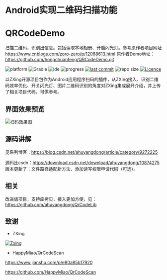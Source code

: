 
# Android实现二维码扫描功能
# QRCodeDemo
扫描二维码，识别出信息。包括读取本地相册、开启闪光灯。参考原作者项目网址  https://www.cnblogs.com/zoro-zero/p/12068613.html    原作者Demo地址：https://github.com/hongchuanfeng/QRCodeDemo.git


![platform](https://img.shields.io/badge/platform-Android-lightgrey.svg)
![Gradle](https://img.shields.io/badge/Gradle-2.3.2-brightgreen.svg)
![ide](https://img.shields.io/badge/IDE-Android%20Studio-brightgreen.svg)
![progress](http://progressed.io/bar/100?title=completed)
[![last commit](https://img.shields.io/github/last-commit/ahuyangdong/QrCodeDemo4.svg)](https://github.com/ahuyangdong/QrCodeDemo4/commits/master)
![repo size](https://img.shields.io/github/repo-size/ahuyangdong/QrCodeDemo4.svg)
[![Licence](https://img.shields.io/github/license/ahuyangdong/QrCodeDemo4.svg)](https://github.com/ahuyangdong/QrCodeDemo4/blob/master/LICENSE)

以ZXing开源项目包作为Android应用程序扫码的插件，从ZXing接入、识别二维码效率优化、开关闪光灯、图片二维码识别的角度对ZXing集成展开介绍，并上传了相关项目代码，可供参考。
## 界面效果预览
![扫码效果图](https://github.com/ahuyangdong/QrCodeDemo4/blob/master/demo.gif)
## 源码讲解
见系列博客：https://blog.csdn.net/ahuyangdong/article/category/9272225

源码比csdn：https://download.csdn.net/download/ahuyangdong/10874275 版本更新了：文件路径适配新方法、添加读写权限申请代码（可选）。

## 相关
改进版项目，支持库拷贝，接入更加方便，见：https://github.com/ahuyangdong/QrCodeLib

## 致谢

- ZXing

[![Zxing](https://camo.githubusercontent.com/cd92fcc87ebc531c60edc667da4a77b90c004ff0/68747470733a2f2f7261772e6769746875622e636f6d2f77696b692f7a78696e672f7a78696e672f7a78696e672d6c6f676f2e706e67)](https://github.com/zxing/zxing)

- HappyMiao/QrCodeScan

https://www.jianshu.com/p/e80a85b17920

https://github.com/HappyMiao/QrCodeScan


